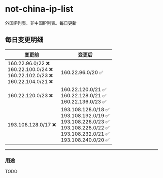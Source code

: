 # not-china-ip-list
外国IP列表、非中国IP列表。每日更新

每日变更明细
--------------------
|  变更前   | 变更后 |
|  ----  | ----  |
|  160.22.96.0/22 :x: <br> 160.22.100.0/24 :x: <br> 160.22.102.0/23 :x: <br> 160.22.104.0/21 :x: <br> | 160.22.96.0/20 :white_check_mark: | 
|  160.22.120.0/23 :x:  | 160.22.120.0/21 :white_check_mark: <br> 160.22.128.0/21 :white_check_mark: <br> 160.22.136.0/23 :white_check_mark: <br>  | 
|  193.108.128.0/17 :x:  | 193.108.128.0/18 :white_check_mark: <br> 193.108.192.0/19 :white_check_mark: <br> 193.108.226.0/23 :white_check_mark: <br> 193.108.228.0/22 :white_check_mark: <br> 193.108.232.0/21 :white_check_mark: <br> 193.108.240.0/20 :white_check_mark: <br>  | 

--------------------
### 用途
TODO
